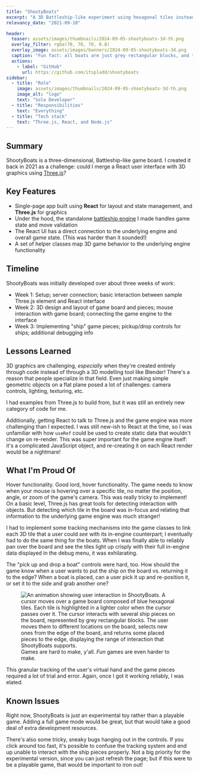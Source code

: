```yaml
---
title: "ShootyBoats"
excerpt: "A 3D Battleship-like experiment using hexagonal tiles instead of squares."
relevancy_date: "2021-09-10"

header:
  teaser: assets/images/thumbnails/2024-09-05-shootyboats-3d-th.png
  overlay_filter: rgba(70, 70, 70, 0.8)
  overlay_image: assets/images/banners/2024-09-05-shootyboats-3d.png
  caption: "Fun fact: all boats are just grey rectangular blocks, and the ocean is made of blue hexagons! It's true!"
  actions:
    - label: "GitHub"
      url: https://github.com/itspladd/shootyboats
sidebar:
  - title: "Role"
    image: assets/images/thumbnails/2024-09-05-shootyboats-3d-th.png
    image_alt: "logo"
    text: "Solo Developer"
  - title: "Responsibilities"
    text: "Everything"
  - title: "Tech stack"
    text: "Three.js, React, and Node.js"
---
```


## Summary

ShootyBoats is a three-dimensional, Battleship-like game board. I created it back in 2021 as a challenge: could I merge a React user interface with 3D graphics using [Three.js](https://threejs.org/)?

## Key Features

- Single-page app built using **React** for layout and state management, and **Three.js** for graphics
- Under the hood, the standalone [battleship engine](https://github.com/itspladd/battleship-engine) I made handles game state and move validation
- The React UI has a direct connection to the underlying engine and overall game state. (This was harder than it sounded!)
- A set of helper classes map 3D game behavior to the underlying engine functionality

## Timeline

ShootyBoats was initially developed over about three weeks of work:

- Week 1: Setup; server connection; basic interaction between sample Three.js element and React interface
- Week 2: 3D design and layout of game board and pieces; mouse interaction with game board; connecting the game engine to the interface
- Week 3: Implementing "ship" game pieces; pickup/drop controls for ships; additional debugging info

## Lessons Learned

<!-- What new skills did I learn? What roadblocks did I encounter? What challenges did I overcome? -->
3D graphics are challenging, *especially* when they're created entirely through code instead of through a 3D modelling tool like Blender! There's a reason that people specialize in that field. Even just making simple geometric objects on a flat plane posed a lot of challenges: camera controls, lighting, texturing, etc.

I had examples from Three.js to build from, but it was still an entirely new category of code for me.

Additionally, getting React to talk to Three.js and the game engine was more challenging than I expected. I was still new-ish to React at the time, so I was unfamiliar with how `useRef` could be used to create static data that wouldn't change on re-render. This was super important for the game engine itself: it's a complicated JavaScript object, and re-creating it on each React render would be a nightmare!

## What I'm Proud Of

<!-- What am I particularly happy about from this project? -->
Hover functionality. Good lord, hover functionality. The game needs to know when your mouse is hovering over a specific tile, no matter the position, angle, or zoom of the game's camera. This was really tricky to implement! On a basic level, Three.js has great tools for detecting interaction with objects. But detecting which tile in the board was in-focus and relating that information to the underlying game engine was much stranger!

I had to implement some tracking mechanisms into the game classes to link each 3D tile that a user could *see* with its in-engine counterpart; I eventually had to do the same thing for the boats. When I was finally able to reliably pan over the board and see the tiles light up crisply with their full in-engine data displayed in the debug menu, it was exhilarating.

The "pick up and drop a boat" controls were hard, too. How should the game know when a user wants to put the ship on the board vs. returning it to the edge? When a boat is placed, can a user pick it up and re-position it, or set it to the side and grab another one?

<figure class="align-center">
  <img title="I like the color blue. can you tell. it's hard to tell" alt="An animation showing user interaction in ShootyBoats. A cursor moves over a game board composed of blue hexagonal tiles. Each tile is highlighted in a lighter color when the cursor passes over it. The cursor interacts with several ship pieces on the board, represented by grey rectangular blocks. The user moves them to different locations on the board, selects new ones from the edge of the board, and returns some placed pieces to the edge, displaying the range of interaction that ShootyBoats supports." src="{{ site.baseurl }}{{ site.image_path }}/shootyboats_interface.gif"/>
  <figcaption>Games are hard to make, y'all. <em>Fun</em> games are even harder to make.</figcaption>
</figure>

This granular tracking of the user's virtual hand and the game pieces required a lot of trial and error. Again, once I got it working reliably, I was elated.

## Known Issues

<!-- Optional: what needs to be addressed? -->

Right now, ShootyBoats is just an experimental toy rather than a playable game. Adding a full game mode would be great, but that would take a good deal of extra development resources.

There's also some tricky, sneaky bugs hanging out in the controls. If you click around too fast, it's possible to confuse the tracking system and end up unable to interact with the ship pieces properly. Not a big priority for the experimental version, since you can just refresh the page; but if this were to be a playable game, that would be important to iron out!